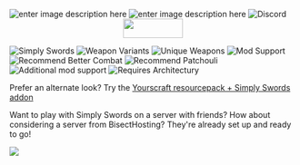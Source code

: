![enter image description here](https://img.shields.io/badge/ENVIRONMENT-CLIENT%20&%20SERVER-orange?style=for-the-badge&logo=)
![enter image description here](https://img.shields.io/badge/ARCHITECTURY-REQUIRED-orange?style=for-the-badge&logo=)
![Discord](https://img.shields.io/discord/1020119045925773382?color=5865f2&label=%20&logo=Discord&logoColor=ffffff&style=for-the-badge)
<a title="Bisect Hosting" href="https://www.bisecthosting.com/Timefall" target="_blank" rel="noopener noreferrer"><img style="display: block; margin-left: auto; margin-right: auto;" src="https://www.bisecthosting.com/images/logos/dark_text@1538x500.png" width="105" height="34" /></a></p>

![Simply Swords](https://imgur.com/7FSLYtk.gif)
![Weapon Variants](https://imgur.com/eOWyCv6.gif)
![Unique Weapons](https://imgur.com/iduZbq5.gif)
![Mod Support](https://imgur.com/wNQ0qRk.gif)
![Recommend Better Combat](https://imgur.com/H8BUkyQ.png)
![Recommend Patchouli](https://imgur.com/WfWziAG.png)
![Additional mod support](https://imgur.com/hHoFbQt.png)
![Requires Architectury](https://imgur.com/I2coWxr.png)


Prefer an alternate look? Try the  [Yourscraft resourcepack + Simply Swords addon](https://www.curseforge.com/minecraft/texture-packs/yourscraft/files/all)

Want to play with Simply Swords on a server with friends? How about considering a server from BisectHosting? They're already set up and ready to go!

[![](https://www.bisecthosting.com/partners/custom-banners/9deaa8f0-11c2-41f1-8f4f-32d2493b0912.png)](https://www.curseforge.com/linkout?remoteUrl=https://www.bisecthosting.com/Timefall)
